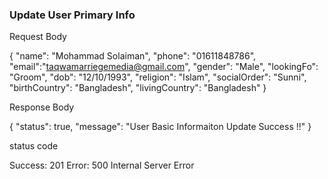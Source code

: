 ### Update User Primary Info

Request Body

{
"name": "Mohammad Solaiman",
"phone": "01611848786",
"email":"taqwamarriegemedia@gmail.com",
"gender": "Male",
"lookingFo": "Groom",
"dob": "12/10/1993",
"religion": "Islam",
"socialOrder": "Sunni",
"birthCountry": "Bangladesh",
"livingCountry": "Bangladesh"
}

Response Body

{
    "status": true,
    "message": "User Basic Informaiton Update Success !!"
}

status code

Success: 201
Error: 500 Internal Server Error
